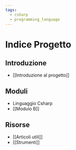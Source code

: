```yaml
---
tags:
  - csharp
  - programming_language
---
```


# Indice Progetto

## Introduzione
- [[Introduzione al progetto]]

## Moduli
- Linguaggio Csharp
- [[Modulo B]]

## Risorse
- [[Articoli utili]]
- [[Strumenti]]
